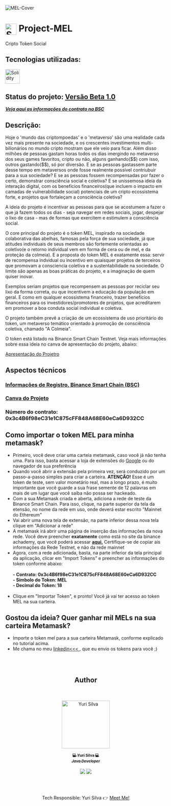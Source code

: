 
![MEL-Cover](https://user-images.githubusercontent.com/38916533/147879666-8224ef4c-8a46-4b98-bc58-6f437ffc7f09.jpg)

<!-- MEL symbol on github:
 ![MEL-symbol-500px-433px](https://user-images.githubusercontent.com/38916533/147883348-a9dd6a8c-2859-4b41-878f-5b653b5ee21e.png)
 -->

# <img align="center" alt="Solidity" height="35"  src="https://user-images.githubusercontent.com/38916533/147883348-a9dd6a8c-2859-4b41-878f-5b653b5ee21e.png"> Project-MEL
Cripto Token Social  

## Tecnologias utilizadas:

<img align="center" alt="Solidity" height="45"  src="https://user-images.githubusercontent.com/38916533/147879423-1cdd9690-8972-4dd0-ba62-dcdcef1cd7cc.png"> 

<h2>Status do projeto: <a href="https://testnet.bscscan.com/address/0x3c4B6f98eC31e1C875cFF848A68E60eCa6D932CC#code">Versão Beta 1.0</a></h2>
<p><b><em><a href="https://testnet.bscscan.com/address/0x3c4B6f98eC31e1C875cFF848A68E60eCa6D932CC#code">Veja aqui as informações do contrato na BSC</a></em></b></p>


## Descrição:

<p>
Hoje o 'mundo das criptompoedas' e o 'metaverso' são uma realidade cada vez mais presente na sociedade, e os crescentes investimentos multi-bilionários no mundo cripto mostram que ele veio para ficar. Além disso milhões de pessoas gastam horas todos os dias imergindo no metaverso dos seus games favoritos, cripto ou não, alguns ganhando($$) com isso, outros gastando($$), só por diversão. E se as pessoas gastassem parte desse tempo em metaversos onde fosse realmente possível contriubuir para a sua sociedade? E se as pessoas fossem recompensadas por fazer o certo, demonstrar consciência social e coletiva? E se unissemosa ideia da interação digital, com os beneficios financeiros(que incluem o impacto em camadas de vulnerabilidade social) potenciais de um cripto ecossistema forte, e projetos que fortaleçam a consciência coletiva?

A ideia do projeto é incentivar as pessoas para que se acostumem a fazer o que já fazem todos os dias - seja navegar em redes sociais, jogar, despejar o lixo de casa - mas de formas que exercitem e estimulem a consciência social.
  
O core principal do projeto é o token MEL, inspirado na sociedade colaborativa das abelhas, famosas pela força de sua sociedade, já que atitudes individuais de seus membros são fortemente orientadas ao coletivo(e o retorno individual vem em forma de cera ou de mel, e da proteção da colmeia). E a proposta do token MEL é exatamente essa: servir de recompensa indvidual ou incentivo em quaisquer projetos de terceiros que promovam a consciencia coletiva e a sustentabilidade na sociedade. O limite são apenas as boas práticas do projeto, e a imaginação de quem quiser inovar. 

Exemplos seriam projetos que recompensem as pessoas por reciclar seu lixo da forma correta, ou que incentivem a educação da população em geral. E como em qualquer ecossistema financeiro, trazer benefícios financeiros para os investidores/promotores de projetos, que acreditarem em promover a boa conduta social individual e coletiva.
 
O projeto também prevê a criação de um ecossistema de uso prioritário do token, um metaverso temático orientado à promoção de consciência coletiva, chamado "A Colmeia".
  
O token está listado na Binance Smart Chain Testnet. Veja mais informações sobre essa ideia no canva de apresentação do projeto, abaixo:

  <a href="https://www.canva.com/design/DAExoAwruts/rc_A2P7GwD18auW_oCoJFg/view#6">Apresentação do Projetro</a>
</p>

## Aspectos técnicos

<h3><a href ="">Informações de Registro, Binance Smart Chain (BSC)</a></h3>
<h3><a href ="">Canva do Projeto</a></h3>
<h3>Número do contrato: 0x3c4B6f98eC31e1C875cFF848A68E60eCa6D932CC</h3>

<h2>Como importar o token MEL para minha metamask?</h2> 

- Primeiro, você deve criar uma carteia metamask, caso você já não tenha uma. Para isso, basta acessar a loja de extensões do
    <a href="https://chrome.google.com/webstore/category/extensions?hl=pt-br">Google</a> ou do navegador de sua preferência<br>
- Quando você abrir a extensão pela primeira vez, será conduzido por um passo-a-passo simples para criar a carteira. <b>ATENÇÃO!</b> Esse é um token de teste, sem valor monetário real, mas a longo prazo, é muito importante que você guarde a sua frase semente de 12 palavras em mais de um lugar que você saiba não possa ser hackeado. <br>
- Com a sua Metamask criada e aberta, adiciona a rede de teste da Binance Smart Chain. Para isso, clique, na parte superior da tela da etensão, no nome da rede em uso, onde deverá estar escrito "Mainnet do Ethereum"<br>
- Vai abrir uma nova tela de extensão, na parte inferior dessa nova tela clique em "Adicionar a rede"<br>
- A metamask irá abrir uma página de inserção das informações da nova rede. Você deve preencher <strong>exatamente</strong> como está no site da binance achademy, que você poderá acessar <b><a href="https://academy.binance.com/es/articles/connecting-metamask-to-binance-smart-chain?ltclid=&amp=1">aqui.</a></b> Certifique-se de copiar ais informações da Rede Testnet, e não da rede mainnet <br>
- Agora, com a rede adicionada, basta, na parte inferior da tela principal da aplicação, clicar em "Import Tokens" e preencher as informações do token conforme abaixo:<br> <br>
    <b>
      - Contrato: 0x3c4B6f98eC31e1C875cFF848A68E60eCa6D932CC <br>
      - Símbolo do Token: MEL <br>
      - Decimal do Token: 18
    </b>
<br> <br>    
- Clique em "Importar Token", e pronto! Você já vai ter acesso ao token MEL na sua carteira.</il>
    
## Gostou da ideia? Quer ganhar mil MELs na sua carteira Metamask?


- Importe o token mel para a sua carteira Metamask, conforme explicado no tutorial acima.</il><br>
- Me chama no meu <a href="https://www.linkedin.com/in/yuri-silva-09539713a/"> linkedin<<< </a>, que eu envio os tokens para você ;)</il>


<br><br>

<h2 id="Author" align="center">Author</h2>
<div align="center">
	<br><br>
<a href="https://www.linkedin.com/in/yuri-silva-09539713a/">
	<img align="center" src="https://user-images.githubusercontent.com/38916533/147866404-b44f42c6-5e67-47e2-91bb-ffa5281d444e.jpg" alt="Yuri Silva" width="150px;" />
 <br>
	
 <sub><b>💻 Yuri Silva 💻<br> <i>Java Developer</i></b></sub></a> <a href="https://www.linkedin.com/in/yuri-silva-09539713a/" title="YuriSilva"></a>
 <br><br>
	<a href="https://www.linkedin.com/in/yuri-silva-09539713a/"> <img src="https://img.shields.io/badge/Linkedin-Yuri%20Silva-blue"></a>
	<a href="mailto:yurikgs@outlook.com"> <img src="https://img.shields.io/badge/Mail-Yuri%20Silva-brightgreen"></a>
 <div>
	 
 <br><br>

<div align="center">
Tech Responsible: Yuri Silva 👉 <a href="https://www.linkedin.com/in/yuri-silva-dev/">Meet Me!</a>
</div>
